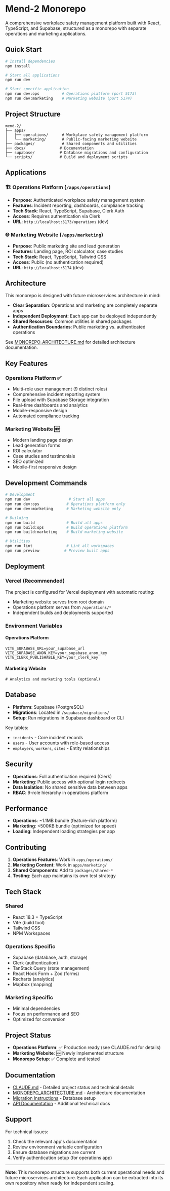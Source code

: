 # Mend-2 Monorepo

A comprehensive workplace safety management platform built with React, TypeScript, and Supabase, structured as a monorepo with separate operations and marketing applications.

## Quick Start

```bash
# Install dependencies
npm install

# Start all applications
npm run dev

# Start specific application
npm run dev:ops          # Operations platform (port 5173)
npm run dev:marketing    # Marketing website (port 5174)
```

## Project Structure

```
mend-2/
├── apps/
│   ├── operations/      # Workplace safety management platform
│   └── marketing/       # Public-facing marketing website
├── packages/            # Shared components and utilities
├── docs/               # Documentation
├── supabase/           # Database migrations and configuration
└── scripts/            # Build and deployment scripts
```

## Applications

### 🏗️ Operations Platform (`/apps/operations`)
- **Purpose**: Authenticated workplace safety management system
- **Features**: Incident reporting, dashboards, compliance tracking
- **Tech Stack**: React, TypeScript, Supabase, Clerk Auth
- **Access**: Requires authentication via Clerk
- **URL**: `http://localhost:5173/operations` (dev)

### 🌐 Marketing Website (`/apps/marketing`)
- **Purpose**: Public marketing site and lead generation
- **Features**: Landing page, ROI calculator, case studies
- **Tech Stack**: React, TypeScript, Tailwind CSS
- **Access**: Public (no authentication required)
- **URL**: `http://localhost:5174` (dev)

## Architecture

This monorepo is designed with future microservices architecture in mind:

- **Clear Separation**: Operations and marketing are completely separate apps
- **Independent Deployment**: Each app can be deployed independently
- **Shared Resources**: Common utilities in shared packages
- **Authentication Boundaries**: Public marketing vs. authenticated operations

See [MONOREPO_ARCHITECTURE.md](./MONOREPO_ARCHITECTURE.md) for detailed architecture documentation.

## Key Features

### Operations Platform ✅
- Multi-role user management (9 distinct roles)
- Comprehensive incident reporting system
- File upload with Supabase Storage integration
- Real-time dashboards and analytics
- Mobile-responsive design
- Automated compliance tracking

### Marketing Website 🆕
- Modern landing page design
- Lead generation forms
- ROI calculator
- Case studies and testimonials
- SEO optimized
- Mobile-first responsive design

## Development Commands

```bash
# Development
npm run dev                 # Start all apps
npm run dev:ops            # Operations platform only
npm run dev:marketing      # Marketing website only

# Building
npm run build              # Build all apps
npm run build:ops          # Build operations platform
npm run build:marketing    # Build marketing website

# Utilities
npm run lint               # Lint all workspaces
npm run preview           # Preview built apps
```

## Deployment

### Vercel (Recommended)
The project is configured for Vercel deployment with automatic routing:
- Marketing website serves from root domain
- Operations platform serves from `/operations/*`
- Independent builds and deployments supported

### Environment Variables

#### Operations Platform
```env
VITE_SUPABASE_URL=your_supabase_url
VITE_SUPABASE_ANON_KEY=your_supabase_anon_key
VITE_CLERK_PUBLISHABLE_KEY=your_clerk_key
```

#### Marketing Website
```env
# Analytics and marketing tools (optional)
```

## Database

- **Platform**: Supabase (PostgreSQL)
- **Migrations**: Located in `/supabase/migrations/`
- **Setup**: Run migrations in Supabase dashboard or CLI

Key tables:
- `incidents` - Core incident records
- `users` - User accounts with role-based access
- `employers`, `workers`, `sites` - Entity relationships

## Security

- **Operations**: Full authentication required (Clerk)
- **Marketing**: Public access with optional login redirects
- **Data Isolation**: No shared sensitive data between apps
- **RBAC**: 9-role hierarchy in operations platform

## Performance

- **Operations**: ~1.1MB bundle (feature-rich platform)
- **Marketing**: <500KB bundle (optimized for speed)
- **Loading**: Independent loading strategies per app

## Contributing

1. **Operations Features**: Work in `apps/operations/`
2. **Marketing Content**: Work in `apps/marketing/`
3. **Shared Components**: Add to `packages/shared-*`
4. **Testing**: Each app maintains its own test strategy

## Tech Stack

### Shared
- React 18.3 + TypeScript
- Vite (build tool)
- Tailwind CSS
- NPM Workspaces

### Operations Specific
- Supabase (database, auth, storage)
- Clerk (authentication)
- TanStack Query (state management)
- React Hook Form + Zod (forms)
- Recharts (analytics)
- Mapbox (mapping)

### Marketing Specific
- Minimal dependencies
- Focus on performance and SEO
- Optimized for conversion

## Project Status

- **Operations Platform**: ✅ Production ready (see CLAUDE.md for details)
- **Marketing Website**: 🆕 Newly implemented structure
- **Monorepo Setup**: ✅ Complete and tested

## Documentation

- [CLAUDE.md](./CLAUDE.md) - Detailed project status and technical details
- [MONOREPO_ARCHITECTURE.md](./MONOREPO_ARCHITECTURE.md) - Architecture documentation
- [Migration Instructions](./MIGRATION_INSTRUCTIONS.md) - Database setup
- [API Documentation](./docs/) - Additional technical docs

## Support

For technical issues:
1. Check the relevant app's documentation
2. Review environment variable configuration
3. Ensure database migrations are current
4. Verify authentication setup (for operations app)

---

**Note**: This monorepo structure supports both current operational needs and future microservices architecture. Each application can be extracted into its own repository when ready for independent scaling.
